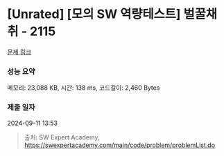 # [Unrated] [모의 SW 역량테스트] 벌꿀채취 - 2115 

[문제 링크](https://swexpertacademy.com/main/code/problem/problemDetail.do?contestProbId=AV5V4A46AdIDFAWu) 

### 성능 요약

메모리: 23,088 KB, 시간: 138 ms, 코드길이: 2,460 Bytes

### 제출 일자

2024-09-11 13:53



> 출처: SW Expert Academy, https://swexpertacademy.com/main/code/problem/problemList.do